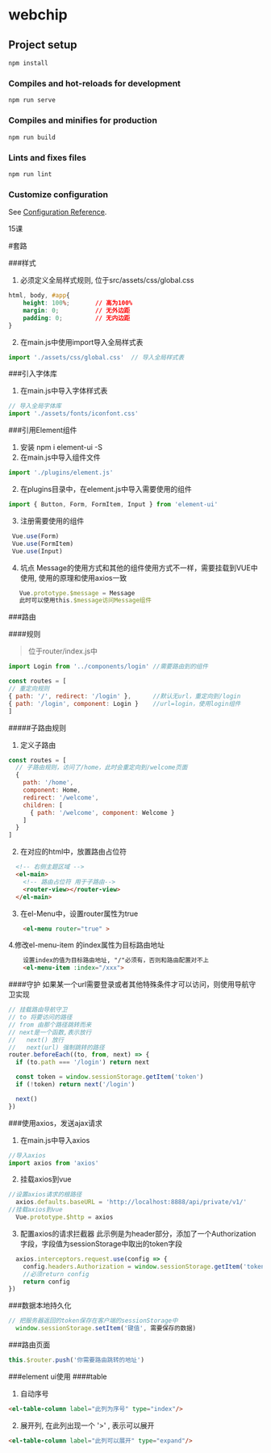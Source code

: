 # webchip

## Project setup
```
npm install
```

### Compiles and hot-reloads for development
```
npm run serve
```

### Compiles and minifies for production
```
npm run build
```

### Lints and fixes files
```
npm run lint
```

### Customize configuration
See [Configuration Reference](https://cli.vuejs.org/config/).

15课

#套路

###样式
1. 必须定义全局样式规则, 位于src/assets/css/global.css
```css
html, body, #app{
    height: 100%;       // 高为100%
    margin: 0;          // 无外边距 
    padding: 0;         // 无内边距
}
```
2. 在main.js中使用import导入全局样式表
```js
import './assets/css/global.css'  // 导入全局样式表
```

###引入字体库
1. 在main.js中导入字体样式表
```js
// 导入全局字体库
import './assets/fonts/iconfont.css'
```
###引用Element组件
1. 安装 npm i element-ui -S
2. 在main.js中导入组件文件 
```js
import './plugins/element.js'
```
2. 在plugins目录中，在element.js中导入需要使用的组件
```js
import { Button, Form, FormItem, Input } from 'element-ui'
```
3. 注册需要使用的组件
```js
 Vue.use(Form)
 Vue.use(FormItem)
 Vue.use(Input)
``` 
4. 坑点
Message的使用方式和其他的组件使用方式不一样，需要挂载到VUE中使用, 使用的原理和使用axios一致
```js
   Vue.prototype.$message = Message
   此时可以使用this.$message访问Message组件
```   

###路由

####规则
>位于router/index.js中
```js
import Login from '../components/login' //需要路由到的组件

const routes = [
// 重定向规则
{ path: '/', redirect: '/login' },      //默认无url，重定向到/login
{ path: '/login', component: Login }    //url=login，使用login组件
]
```
#####子路由规则
1. 定义子路由
```js
const routes = [
  // 子路由规则，访问了/home，此时会重定向到/welcome页面
  {
    path: '/home',
    component: Home,
    redirect: '/welcome',
    children: [
      { path: '/welcome', component: Welcome }
    ]
  }
]
```
2. 在对应的html中，放置路由占位符
```html
  <!-- 右侧主题区域 -->
  <el-main>
    <!-- 路由占位符 用于子路由-->
    <router-view></router-view>
  </el-main>
```

3. 在el-Menu中，设置router属性为true
```html
    <el-menu router="true" >
```

4.修改el-menu-item 的index属性为目标路由地址
```html
    设置index的值为目标路由地址, "/"必须有，否则和路由配置对不上
    <el-menu-item :index="/xxx">
```
####守护
如果某一个url需要登录或者其他特殊条件才可以访问，则使用导航守卫实现
```js
// 挂载路由导航守卫
// to 将要访问的路径
// from 由那个路径跳转而来
// next是一个函数,表示放行
//   next() 放行
//   next(url) 强制跳转的路径
router.beforeEach((to, from, next) => {
  if (to.path === '/login') return next

  const token = window.sessionStorage.getItem('token')
  if (!token) return next('/login')

  next()
})
```


###使用axios，发送ajax请求
1. 在main.js中导入axios
```js
//导入axios
import axios from 'axios'
```
2. 挂载axios到vue
```js
//设置axios请求的根路径
  axios.defaults.baseURL = 'http://localhost:8888/api/private/v1/'
//挂载axios到vue
  Vue.prototype.$http = axios
```
3. 配置axios的请求拦截器
此示例是为header部分，添加了一个Authorization字段，字段值为sessionStorage中取出的token字段
```js
  axios.interceptors.request.use(config => {
    config.headers.Authorization = window.sessionStorage.getItem('token')
    //必须return config
    return config
})
```

###数据本地持久化
```js
// 把服务器返回的token保存在客户端的sessionStorage中
  window.sessionStorage.setItem('键值', 需要保存的数据)
```

###路由页面
```js
this.$router.push('你需要路由跳转的地址')
```

###element ui使用
####table
1. 自动序号 
```html
<el-table-column label="此列为序号" type="index"/>
```
2. 展开列, 在此列出现一个 '>' , 表示可以展开
```html
<el-table-column label="此列可以展开" type="expand"/>
```
